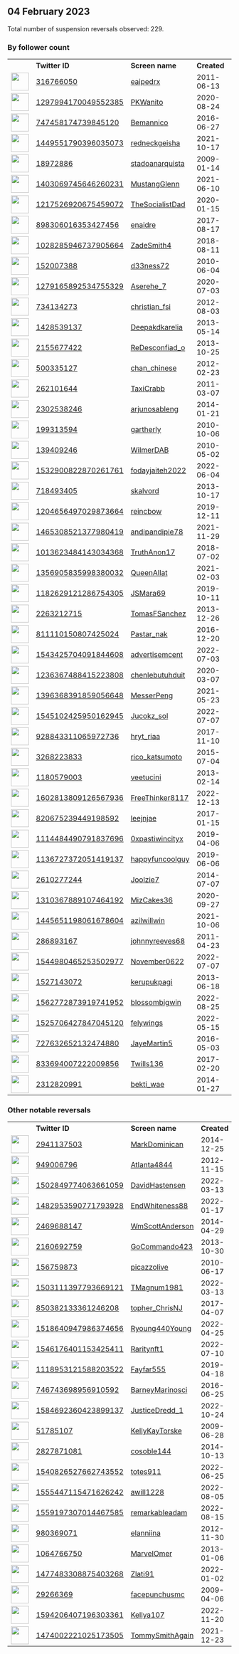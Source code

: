 
## 04 February 2023
Total number of suspension reversals observed: 229.

### By follower count
<table><tr><th></th><th align="left">Twitter ID</th><th align="left">Screen name</th>
<th align="left">Created</th><th align="left">Status</th><th align="left">Suspended</th><th align="left">Followers</th>
<tr><td><a href="https://pbs.twimg.com/profile_images/1417270884046417921/9ucnOpqI_normal.jpg"><img src="https://pbs.twimg.com/profile_images/1417270884046417921/9ucnOpqI_normal.jpg" width="40px" height="40px" align="center"/></a></td><td><a href="https://twitter.com/intent/user?user_id=316766050">316766050</a></td><td><a href="https://twitter.com/eaipedrx">eaipedrx</a></td><td>2011-06-13</td><td align="center">🔒</td><td></td><td>37408</td></tr>
<tr><td><a href="https://pbs.twimg.com/profile_images/1324743129958879234/0tGuhCky_normal.jpg"><img src="https://pbs.twimg.com/profile_images/1324743129958879234/0tGuhCky_normal.jpg" width="40px" height="40px" align="center"/></a></td><td><a href="https://twitter.com/intent/user?user_id=1297994170049552385">1297994170049552385</a></td><td><a href="https://twitter.com/PKWanito">PKWanito</a></td><td>2020-08-24</td><td align="center"></td><td></td><td>27887</td></tr>
<tr><td><a href="https://pbs.twimg.com/profile_images/1353814391146344449/0_HnCIvQ_normal.jpg"><img src="https://pbs.twimg.com/profile_images/1353814391146344449/0_HnCIvQ_normal.jpg" width="40px" height="40px" align="center"/></a></td><td><a href="https://twitter.com/intent/user?user_id=747458174739845120">747458174739845120</a></td><td><a href="https://twitter.com/Bemannico">Bemannico</a></td><td>2016-06-27</td><td align="center"></td><td>2022-04-30</td><td>18074</td></tr>
<tr><td><a href="https://pbs.twimg.com/profile_images/1643632509383499776/SorFMt1k_normal.jpg"><img src="https://pbs.twimg.com/profile_images/1643632509383499776/SorFMt1k_normal.jpg" width="40px" height="40px" align="center"/></a></td><td><a href="https://twitter.com/intent/user?user_id=1449551790396035073">1449551790396035073</a></td><td><a href="https://twitter.com/redneckgeisha">redneckgeisha</a></td><td>2021-10-17</td><td align="center">👋</td><td>2022-09-19</td><td>13535</td></tr>
<tr><td><a href="https://pbs.twimg.com/profile_images/1658455840532094976/z3yzByrh_normal.jpg"><img src="https://pbs.twimg.com/profile_images/1658455840532094976/z3yzByrh_normal.jpg" width="40px" height="40px" align="center"/></a></td><td><a href="https://twitter.com/intent/user?user_id=18972886">18972886</a></td><td><a href="https://twitter.com/stadoanarquista">stadoanarquista</a></td><td>2009-01-14</td><td align="center"></td><td>2022-12-21</td><td>13322</td></tr>
<tr><td><a href="https://pbs.twimg.com/profile_images/1403069916274737159/MpFW-BMb_normal.jpg"><img src="https://pbs.twimg.com/profile_images/1403069916274737159/MpFW-BMb_normal.jpg" width="40px" height="40px" align="center"/></a></td><td><a href="https://twitter.com/intent/user?user_id=1403069745646260231">1403069745646260231</a></td><td><a href="https://twitter.com/MustangGlenn">MustangGlenn</a></td><td>2021-06-10</td><td align="center"></td><td>2022-12-02</td><td>12230</td></tr>
<tr><td><a href="https://pbs.twimg.com/profile_images/1645477075581534215/-QQDJV6k_normal.jpg"><img src="https://pbs.twimg.com/profile_images/1645477075581534215/-QQDJV6k_normal.jpg" width="40px" height="40px" align="center"/></a></td><td><a href="https://twitter.com/intent/user?user_id=1217526920675459072">1217526920675459072</a></td><td><a href="https://twitter.com/TheSocialistDad">TheSocialistDad</a></td><td>2020-01-15</td><td align="center">👋</td><td>2022-12-09</td><td>11074</td></tr>
<tr><td><a href="https://pbs.twimg.com/profile_images/1657947797495087104/F0Wi9drV_normal.jpg"><img src="https://pbs.twimg.com/profile_images/1657947797495087104/F0Wi9drV_normal.jpg" width="40px" height="40px" align="center"/></a></td><td><a href="https://twitter.com/intent/user?user_id=898306016353427456">898306016353427456</a></td><td><a href="https://twitter.com/enaidre">enaidre</a></td><td>2017-08-17</td><td align="center"></td><td></td><td>10390</td></tr>
<tr><td><a href="https://pbs.twimg.com/profile_images/1294096651850788869/M9gaXur6_normal.jpg"><img src="https://pbs.twimg.com/profile_images/1294096651850788869/M9gaXur6_normal.jpg" width="40px" height="40px" align="center"/></a></td><td><a href="https://twitter.com/intent/user?user_id=1028285946737905664">1028285946737905664</a></td><td><a href="https://twitter.com/ZadeSmith4">ZadeSmith4</a></td><td>2018-08-11</td><td align="center"></td><td></td><td>9752</td></tr>
<tr><td><a href="https://pbs.twimg.com/profile_images/1643354373802582016/O_93Dt3__normal.jpg"><img src="https://pbs.twimg.com/profile_images/1643354373802582016/O_93Dt3__normal.jpg" width="40px" height="40px" align="center"/></a></td><td><a href="https://twitter.com/intent/user?user_id=152007388">152007388</a></td><td><a href="https://twitter.com/d33ness72">d33ness72</a></td><td>2010-06-04</td><td align="center"></td><td></td><td>8741</td></tr>
<tr><td><a href="https://pbs.twimg.com/profile_images/1668386495512858625/6P-mm9iq_normal.jpg"><img src="https://pbs.twimg.com/profile_images/1668386495512858625/6P-mm9iq_normal.jpg" width="40px" height="40px" align="center"/></a></td><td><a href="https://twitter.com/intent/user?user_id=1279165892534755329">1279165892534755329</a></td><td><a href="https://twitter.com/Aserehe_7">Aserehe_7</a></td><td>2020-07-03</td><td align="center"></td><td>2023-01-29</td><td>8262</td></tr>
<tr><td><a href="https://pbs.twimg.com/profile_images/1618531178155331585/TRYUS4ke_normal.jpg"><img src="https://pbs.twimg.com/profile_images/1618531178155331585/TRYUS4ke_normal.jpg" width="40px" height="40px" align="center"/></a></td><td><a href="https://twitter.com/intent/user?user_id=734134273">734134273</a></td><td><a href="https://twitter.com/christian_fsi">christian_fsi</a></td><td>2012-08-03</td><td align="center"></td><td>2022-09-21</td><td>7470</td></tr>
<tr><td><a href="https://pbs.twimg.com/profile_images/1661597756388155399/ToWGquCb_normal.jpg"><img src="https://pbs.twimg.com/profile_images/1661597756388155399/ToWGquCb_normal.jpg" width="40px" height="40px" align="center"/></a></td><td><a href="https://twitter.com/intent/user?user_id=1428539137">1428539137</a></td><td><a href="https://twitter.com/Deepakdkarelia">Deepakdkarelia</a></td><td>2013-05-14</td><td align="center"></td><td>2022-10-19</td><td>6122</td></tr>
<tr><td><a href="https://pbs.twimg.com/profile_images/1620486849931186176/actvHiEe_normal.jpg"><img src="https://pbs.twimg.com/profile_images/1620486849931186176/actvHiEe_normal.jpg" width="40px" height="40px" align="center"/></a></td><td><a href="https://twitter.com/intent/user?user_id=2155677422">2155677422</a></td><td><a href="https://twitter.com/ReDesconfiad_o">ReDesconfiad_o</a></td><td>2013-10-25</td><td align="center"></td><td>2022-08-03</td><td>5104</td></tr>
<tr><td><a href="https://abs.twimg.com/sticky/default_profile_images/default_profile_normal.png"><img src="https://abs.twimg.com/sticky/default_profile_images/default_profile_normal.png" width="40px" height="40px" align="center"/></a></td><td><a href="https://twitter.com/intent/user?user_id=500335127">500335127</a></td><td><a href="https://twitter.com/chan_chinese">chan_chinese</a></td><td>2012-02-23</td><td align="center"></td><td>2023-01-29</td><td>2939</td></tr>
<tr><td><a href="https://pbs.twimg.com/profile_images/1266571230/TaxiCrabAvatar_normal.jpg"><img src="https://pbs.twimg.com/profile_images/1266571230/TaxiCrabAvatar_normal.jpg" width="40px" height="40px" align="center"/></a></td><td><a href="https://twitter.com/intent/user?user_id=262101644">262101644</a></td><td><a href="https://twitter.com/TaxiCrabb">TaxiCrabb</a></td><td>2011-03-07</td><td align="center"></td><td>2022-12-25</td><td>2537</td></tr>
<tr><td><a href="https://pbs.twimg.com/profile_images/1574624807601438720/m9JcJoyg_normal.jpg"><img src="https://pbs.twimg.com/profile_images/1574624807601438720/m9JcJoyg_normal.jpg" width="40px" height="40px" align="center"/></a></td><td><a href="https://twitter.com/intent/user?user_id=2302538246">2302538246</a></td><td><a href="https://twitter.com/arjunosableng">arjunosableng</a></td><td>2014-01-21</td><td align="center"></td><td>2023-01-29</td><td>2316</td></tr>
<tr><td><a href="https://pbs.twimg.com/profile_images/1667617865548046338/QXhnXnWJ_normal.jpg"><img src="https://pbs.twimg.com/profile_images/1667617865548046338/QXhnXnWJ_normal.jpg" width="40px" height="40px" align="center"/></a></td><td><a href="https://twitter.com/intent/user?user_id=199313594">199313594</a></td><td><a href="https://twitter.com/gartherly">gartherly</a></td><td>2010-10-06</td><td align="center"></td><td>2023-01-13</td><td>2280</td></tr>
<tr><td><a href="https://pbs.twimg.com/profile_images/1660299117011009538/k3lRDsJb_normal.jpg"><img src="https://pbs.twimg.com/profile_images/1660299117011009538/k3lRDsJb_normal.jpg" width="40px" height="40px" align="center"/></a></td><td><a href="https://twitter.com/intent/user?user_id=139409246">139409246</a></td><td><a href="https://twitter.com/WilmerDAB">WilmerDAB</a></td><td>2010-05-02</td><td align="center"></td><td>2022-03-11</td><td>2090</td></tr>
<tr><td><a href="https://pbs.twimg.com/profile_images/1643947709693296641/MQEjprIf_normal.jpg"><img src="https://pbs.twimg.com/profile_images/1643947709693296641/MQEjprIf_normal.jpg" width="40px" height="40px" align="center"/></a></td><td><a href="https://twitter.com/intent/user?user_id=1532900822870261761">1532900822870261761</a></td><td><a href="https://twitter.com/fodayjaiteh2022">fodayjaiteh2022</a></td><td>2022-06-04</td><td align="center"></td><td>2023-02-02</td><td>1918</td></tr>
<tr><td><a href="https://pbs.twimg.com/profile_images/1379955283200458756/d9YfODZz_normal.jpg"><img src="https://pbs.twimg.com/profile_images/1379955283200458756/d9YfODZz_normal.jpg" width="40px" height="40px" align="center"/></a></td><td><a href="https://twitter.com/intent/user?user_id=718493405">718493405</a></td><td><a href="https://twitter.com/skalvord">skalvord</a></td><td>2013-10-17</td><td align="center"></td><td>2023-01-24</td><td>1710</td></tr>
<tr><td><a href="https://pbs.twimg.com/profile_images/1667132110199717890/Qjzrz4dq_normal.jpg"><img src="https://pbs.twimg.com/profile_images/1667132110199717890/Qjzrz4dq_normal.jpg" width="40px" height="40px" align="center"/></a></td><td><a href="https://twitter.com/intent/user?user_id=1204656497029873664">1204656497029873664</a></td><td><a href="https://twitter.com/reincbow">reincbow</a></td><td>2019-12-11</td><td align="center">🔒</td><td>2023-01-13</td><td>1559</td></tr>
<tr><td><a href="https://pbs.twimg.com/profile_images/1658495874178117641/aEycb0xz_normal.jpg"><img src="https://pbs.twimg.com/profile_images/1658495874178117641/aEycb0xz_normal.jpg" width="40px" height="40px" align="center"/></a></td><td><a href="https://twitter.com/intent/user?user_id=1465308521377980419">1465308521377980419</a></td><td><a href="https://twitter.com/andipandipie78">andipandipie78</a></td><td>2021-11-29</td><td align="center"></td><td>2022-11-18</td><td>1456</td></tr>
<tr><td><a href="https://pbs.twimg.com/profile_images/1260385177924259840/mgeF7hLJ_normal.jpg"><img src="https://pbs.twimg.com/profile_images/1260385177924259840/mgeF7hLJ_normal.jpg" width="40px" height="40px" align="center"/></a></td><td><a href="https://twitter.com/intent/user?user_id=1013623484143034368">1013623484143034368</a></td><td><a href="https://twitter.com/TruthAnon17">TruthAnon17</a></td><td>2018-07-02</td><td align="center"></td><td></td><td>1445</td></tr>
<tr><td><a href="https://pbs.twimg.com/profile_images/1356907461664534528/PgeAGxGz_normal.jpg"><img src="https://pbs.twimg.com/profile_images/1356907461664534528/PgeAGxGz_normal.jpg" width="40px" height="40px" align="center"/></a></td><td><a href="https://twitter.com/intent/user?user_id=1356905835998380032">1356905835998380032</a></td><td><a href="https://twitter.com/QueenAllat">QueenAllat</a></td><td>2021-02-03</td><td align="center"></td><td>2022-07-12</td><td>1444</td></tr>
<tr><td><a href="https://pbs.twimg.com/profile_images/1435961429484457987/8NnJCl8f_normal.jpg"><img src="https://pbs.twimg.com/profile_images/1435961429484457987/8NnJCl8f_normal.jpg" width="40px" height="40px" align="center"/></a></td><td><a href="https://twitter.com/intent/user?user_id=1182629121286754305">1182629121286754305</a></td><td><a href="https://twitter.com/JSMara69">JSMara69</a></td><td>2019-10-11</td><td align="center"></td><td>2023-01-30</td><td>1301</td></tr>
<tr><td><a href="https://pbs.twimg.com/profile_images/1622987843399286792/xLskuLXU_normal.jpg"><img src="https://pbs.twimg.com/profile_images/1622987843399286792/xLskuLXU_normal.jpg" width="40px" height="40px" align="center"/></a></td><td><a href="https://twitter.com/intent/user?user_id=2263212715">2263212715</a></td><td><a href="https://twitter.com/TomasFSanchez">TomasFSanchez</a></td><td>2013-12-26</td><td align="center">🚫</td><td>2022-03-17</td><td>1087</td></tr>
<tr><td><a href="https://pbs.twimg.com/profile_images/1589317419352334338/Yvu0PDAW_normal.jpg"><img src="https://pbs.twimg.com/profile_images/1589317419352334338/Yvu0PDAW_normal.jpg" width="40px" height="40px" align="center"/></a></td><td><a href="https://twitter.com/intent/user?user_id=811110150807425024">811110150807425024</a></td><td><a href="https://twitter.com/Pastar_nak">Pastar_nak</a></td><td>2016-12-20</td><td align="center">🚫</td><td>2022-11-20</td><td>1080</td></tr>
<tr><td><a href="https://pbs.twimg.com/profile_images/1663078312363835392/2Jqeyc1v_normal.jpg"><img src="https://pbs.twimg.com/profile_images/1663078312363835392/2Jqeyc1v_normal.jpg" width="40px" height="40px" align="center"/></a></td><td><a href="https://twitter.com/intent/user?user_id=1543425704091844608">1543425704091844608</a></td><td><a href="https://twitter.com/advertisemcent">advertisemcent</a></td><td>2022-07-03</td><td align="center">🔒</td><td>2023-01-20</td><td>1067</td></tr>
<tr><td><a href="https://pbs.twimg.com/profile_images/1643020002927464448/CkPW1bzX_normal.jpg"><img src="https://pbs.twimg.com/profile_images/1643020002927464448/CkPW1bzX_normal.jpg" width="40px" height="40px" align="center"/></a></td><td><a href="https://twitter.com/intent/user?user_id=1236367488415223808">1236367488415223808</a></td><td><a href="https://twitter.com/chenlebutuhduit">chenlebutuhduit</a></td><td>2020-03-07</td><td align="center"></td><td>2022-12-22</td><td>1063</td></tr>
<tr><td><a href="https://pbs.twimg.com/profile_images/1593241246470115329/plGsGQHJ_normal.jpg"><img src="https://pbs.twimg.com/profile_images/1593241246470115329/plGsGQHJ_normal.jpg" width="40px" height="40px" align="center"/></a></td><td><a href="https://twitter.com/intent/user?user_id=1396368391859056648">1396368391859056648</a></td><td><a href="https://twitter.com/MesserPeng">MesserPeng</a></td><td>2021-05-23</td><td align="center"></td><td>2023-01-23</td><td>1022</td></tr>
<tr><td><a href="https://pbs.twimg.com/profile_images/1660392547041300480/X4lJ28rD_normal.jpg"><img src="https://pbs.twimg.com/profile_images/1660392547041300480/X4lJ28rD_normal.jpg" width="40px" height="40px" align="center"/></a></td><td><a href="https://twitter.com/intent/user?user_id=1545102425950162945">1545102425950162945</a></td><td><a href="https://twitter.com/Jucokz_sol">Jucokz_sol</a></td><td>2022-07-07</td><td align="center"></td><td>2023-01-30</td><td>924</td></tr>
<tr><td><a href="https://pbs.twimg.com/profile_images/1652946383480160257/R33fIcZM_normal.jpg"><img src="https://pbs.twimg.com/profile_images/1652946383480160257/R33fIcZM_normal.jpg" width="40px" height="40px" align="center"/></a></td><td><a href="https://twitter.com/intent/user?user_id=928843311065972736">928843311065972736</a></td><td><a href="https://twitter.com/hryt_riaa">hryt_riaa</a></td><td>2017-11-10</td><td align="center"></td><td>2023-02-01</td><td>914</td></tr>
<tr><td><a href="https://pbs.twimg.com/profile_images/1652167358553935872/MBEj5lLj_normal.jpg"><img src="https://pbs.twimg.com/profile_images/1652167358553935872/MBEj5lLj_normal.jpg" width="40px" height="40px" align="center"/></a></td><td><a href="https://twitter.com/intent/user?user_id=3268223833">3268223833</a></td><td><a href="https://twitter.com/rico_katsumoto">rico_katsumoto</a></td><td>2015-07-04</td><td align="center"></td><td>2022-12-31</td><td>906</td></tr>
<tr><td><a href="https://pbs.twimg.com/profile_images/1668396500349759489/JjNXs8mr_normal.jpg"><img src="https://pbs.twimg.com/profile_images/1668396500349759489/JjNXs8mr_normal.jpg" width="40px" height="40px" align="center"/></a></td><td><a href="https://twitter.com/intent/user?user_id=1180579003">1180579003</a></td><td><a href="https://twitter.com/veetucini">veetucini</a></td><td>2013-02-14</td><td align="center"></td><td>2022-12-31</td><td>859</td></tr>
<tr><td><a href="https://pbs.twimg.com/profile_images/1658874159542456321/ApK907wG_normal.jpg"><img src="https://pbs.twimg.com/profile_images/1658874159542456321/ApK907wG_normal.jpg" width="40px" height="40px" align="center"/></a></td><td><a href="https://twitter.com/intent/user?user_id=1602813809126567936">1602813809126567936</a></td><td><a href="https://twitter.com/FreeThinker8117">FreeThinker8117</a></td><td>2022-12-13</td><td align="center"></td><td>2023-01-20</td><td>799</td></tr>
<tr><td><a href="https://pbs.twimg.com/profile_images/1634864833031184384/DV5BwroZ_normal.jpg"><img src="https://pbs.twimg.com/profile_images/1634864833031184384/DV5BwroZ_normal.jpg" width="40px" height="40px" align="center"/></a></td><td><a href="https://twitter.com/intent/user?user_id=820675239449198592">820675239449198592</a></td><td><a href="https://twitter.com/leejnjae">leejnjae</a></td><td>2017-01-15</td><td align="center"></td><td>2023-01-08</td><td>795</td></tr>
<tr><td><a href="https://pbs.twimg.com/profile_images/1588424415473463296/toCm4r2y_normal.jpg"><img src="https://pbs.twimg.com/profile_images/1588424415473463296/toCm4r2y_normal.jpg" width="40px" height="40px" align="center"/></a></td><td><a href="https://twitter.com/intent/user?user_id=1114484490791837696">1114484490791837696</a></td><td><a href="https://twitter.com/0xpastiwincityx">0xpastiwincityx</a></td><td>2019-04-06</td><td align="center">🚫</td><td>2023-02-02</td><td>790</td></tr>
<tr><td><a href="https://pbs.twimg.com/profile_images/1303546267285491712/MS75KFDY_normal.jpg"><img src="https://pbs.twimg.com/profile_images/1303546267285491712/MS75KFDY_normal.jpg" width="40px" height="40px" align="center"/></a></td><td><a href="https://twitter.com/intent/user?user_id=1136727372051419137">1136727372051419137</a></td><td><a href="https://twitter.com/happyfuncoolguy">happyfuncoolguy</a></td><td>2019-06-06</td><td align="center"></td><td>2023-01-26</td><td>780</td></tr>
<tr><td><a href="https://pbs.twimg.com/profile_images/903520797603573760/5hRfT-PN_normal.jpg"><img src="https://pbs.twimg.com/profile_images/903520797603573760/5hRfT-PN_normal.jpg" width="40px" height="40px" align="center"/></a></td><td><a href="https://twitter.com/intent/user?user_id=2610277244">2610277244</a></td><td><a href="https://twitter.com/Joolzie7">Joolzie7</a></td><td>2014-07-07</td><td align="center"></td><td>2023-01-12</td><td>684</td></tr>
<tr><td><a href="https://pbs.twimg.com/profile_images/1478192194649346057/chsyPTiO_normal.jpg"><img src="https://pbs.twimg.com/profile_images/1478192194649346057/chsyPTiO_normal.jpg" width="40px" height="40px" align="center"/></a></td><td><a href="https://twitter.com/intent/user?user_id=1310367889107464192">1310367889107464192</a></td><td><a href="https://twitter.com/MizCakes36">MizCakes36</a></td><td>2020-09-27</td><td align="center"></td><td>2022-10-29</td><td>655</td></tr>
<tr><td><a href="https://pbs.twimg.com/profile_images/1664969175373348864/2cZVY6G7_normal.jpg"><img src="https://pbs.twimg.com/profile_images/1664969175373348864/2cZVY6G7_normal.jpg" width="40px" height="40px" align="center"/></a></td><td><a href="https://twitter.com/intent/user?user_id=1445651198061678604">1445651198061678604</a></td><td><a href="https://twitter.com/azilwillwin">azilwillwin</a></td><td>2021-10-06</td><td align="center">🚫</td><td>2023-01-22</td><td>602</td></tr>
<tr><td><a href="https://pbs.twimg.com/profile_images/980049367582330880/399QRW7v_normal.jpg"><img src="https://pbs.twimg.com/profile_images/980049367582330880/399QRW7v_normal.jpg" width="40px" height="40px" align="center"/></a></td><td><a href="https://twitter.com/intent/user?user_id=286893167">286893167</a></td><td><a href="https://twitter.com/johnnyreeves68">johnnyreeves68</a></td><td>2011-04-23</td><td align="center"></td><td></td><td>582</td></tr>
<tr><td><a href="https://pbs.twimg.com/profile_images/1642654489437171712/aZ39FpZX_normal.jpg"><img src="https://pbs.twimg.com/profile_images/1642654489437171712/aZ39FpZX_normal.jpg" width="40px" height="40px" align="center"/></a></td><td><a href="https://twitter.com/intent/user?user_id=1544980465253502977">1544980465253502977</a></td><td><a href="https://twitter.com/November0622">November0622</a></td><td>2022-07-07</td><td align="center">🚫</td><td>2022-11-17</td><td>546</td></tr>
<tr><td><a href="https://pbs.twimg.com/profile_images/1646403054697349121/x7UKnKyB_normal.jpg"><img src="https://pbs.twimg.com/profile_images/1646403054697349121/x7UKnKyB_normal.jpg" width="40px" height="40px" align="center"/></a></td><td><a href="https://twitter.com/intent/user?user_id=1527143072">1527143072</a></td><td><a href="https://twitter.com/kerupukpagi">kerupukpagi</a></td><td>2013-06-18</td><td align="center"></td><td>2022-12-22</td><td>531</td></tr>
<tr><td><a href="https://pbs.twimg.com/profile_images/1589866430748852224/hB8xQqPf_normal.jpg"><img src="https://pbs.twimg.com/profile_images/1589866430748852224/hB8xQqPf_normal.jpg" width="40px" height="40px" align="center"/></a></td><td><a href="https://twitter.com/intent/user?user_id=1562772873919741952">1562772873919741952</a></td><td><a href="https://twitter.com/blossombigwin">blossombigwin</a></td><td>2022-08-25</td><td align="center">🚫</td><td>2022-12-22</td><td>525</td></tr>
<tr><td><a href="https://pbs.twimg.com/profile_images/1652901167310188544/MBvsa8Ig_normal.jpg"><img src="https://pbs.twimg.com/profile_images/1652901167310188544/MBvsa8Ig_normal.jpg" width="40px" height="40px" align="center"/></a></td><td><a href="https://twitter.com/intent/user?user_id=1525706427847045120">1525706427847045120</a></td><td><a href="https://twitter.com/felywings">felywings</a></td><td>2022-05-15</td><td align="center"></td><td>2023-01-03</td><td>512</td></tr>
<tr><td><a href="https://pbs.twimg.com/profile_images/1116064223237267456/h6tfDltr_normal.jpg"><img src="https://pbs.twimg.com/profile_images/1116064223237267456/h6tfDltr_normal.jpg" width="40px" height="40px" align="center"/></a></td><td><a href="https://twitter.com/intent/user?user_id=727632652132474880">727632652132474880</a></td><td><a href="https://twitter.com/JayeMartin5">JayeMartin5</a></td><td>2016-05-03</td><td align="center"></td><td></td><td>503</td></tr>
<tr><td><a href="https://pbs.twimg.com/profile_images/1621597837120135168/C-eyCHKh_normal.jpg"><img src="https://pbs.twimg.com/profile_images/1621597837120135168/C-eyCHKh_normal.jpg" width="40px" height="40px" align="center"/></a></td><td><a href="https://twitter.com/intent/user?user_id=833694007222009856">833694007222009856</a></td><td><a href="https://twitter.com/Twills136">Twills136</a></td><td>2017-02-20</td><td align="center"></td><td>2022-12-14</td><td>502</td></tr>
<tr><td><a href="https://pbs.twimg.com/profile_images/1649471815532838914/2WWu-5S9_normal.jpg"><img src="https://pbs.twimg.com/profile_images/1649471815532838914/2WWu-5S9_normal.jpg" width="40px" height="40px" align="center"/></a></td><td><a href="https://twitter.com/intent/user?user_id=2312820991">2312820991</a></td><td><a href="https://twitter.com/bekti_wae">bekti_wae</a></td><td>2014-01-27</td><td align="center"></td><td>2023-01-31</td><td>489</td></tr>
</table>

### Other notable reversals
<table><tr><th></th><th align="left">Twitter ID</th><th align="left">Screen name</th>
<th align="left">Created</th><th align="left">Status</th><th align="left">Suspended</th><th align="left">Followers</th>
<tr><td><a href="https://pbs.twimg.com/profile_images/1626466413173932032/4_SNcUkM_normal.jpg"><img src="https://pbs.twimg.com/profile_images/1626466413173932032/4_SNcUkM_normal.jpg" width="40px" height="40px" align="center"/></a></td><td><a href="https://twitter.com/intent/user?user_id=2941137503">2941137503</a></td><td><a href="https://twitter.com/MarkDominican">MarkDominican</a></td><td>2014-12-25</td><td align="center"></td><td>2022-12-02</td><td>281</td></tr>
<tr><td><a href="https://pbs.twimg.com/profile_images/3423546709/5b922014e3db83b7b3f8510e6329e698_normal.jpeg"><img src="https://pbs.twimg.com/profile_images/3423546709/5b922014e3db83b7b3f8510e6329e698_normal.jpeg" width="40px" height="40px" align="center"/></a></td><td><a href="https://twitter.com/intent/user?user_id=949006796">949006796</a></td><td><a href="https://twitter.com/Atlanta4844">Atlanta4844</a></td><td>2012-11-15</td><td align="center">🔒</td><td>2023-01-21</td><td>0</td></tr>
<tr><td><a href="https://pbs.twimg.com/profile_images/1587595292613943296/f4TD46Yv_normal.jpg"><img src="https://pbs.twimg.com/profile_images/1587595292613943296/f4TD46Yv_normal.jpg" width="40px" height="40px" align="center"/></a></td><td><a href="https://twitter.com/intent/user?user_id=1502849774063661059">1502849774063661059</a></td><td><a href="https://twitter.com/DavidHastensen">DavidHastensen</a></td><td>2022-03-13</td><td align="center"></td><td>2022-11-30</td><td>49</td></tr>
<tr><td><a href="https://pbs.twimg.com/profile_images/1643741438205743111/dszB4VSo_normal.jpg"><img src="https://pbs.twimg.com/profile_images/1643741438205743111/dszB4VSo_normal.jpg" width="40px" height="40px" align="center"/></a></td><td><a href="https://twitter.com/intent/user?user_id=1482953590771793928">1482953590771793928</a></td><td><a href="https://twitter.com/EndWhiteness88">EndWhiteness88</a></td><td>2022-01-17</td><td align="center"></td><td>2023-01-30</td><td>186</td></tr>
<tr><td><a href="https://pbs.twimg.com/profile_images/1416901501478449154/w9UgTAHz_normal.jpg"><img src="https://pbs.twimg.com/profile_images/1416901501478449154/w9UgTAHz_normal.jpg" width="40px" height="40px" align="center"/></a></td><td><a href="https://twitter.com/intent/user?user_id=2469688147">2469688147</a></td><td><a href="https://twitter.com/WmScottAnderson">WmScottAnderson</a></td><td>2014-04-29</td><td align="center"></td><td>2023-01-25</td><td>74</td></tr>
<tr><td><a href="https://pbs.twimg.com/profile_images/1635018444050518023/GmTrSua2_normal.jpg"><img src="https://pbs.twimg.com/profile_images/1635018444050518023/GmTrSua2_normal.jpg" width="40px" height="40px" align="center"/></a></td><td><a href="https://twitter.com/intent/user?user_id=2160692759">2160692759</a></td><td><a href="https://twitter.com/GoCommando423">GoCommando423</a></td><td>2013-10-30</td><td align="center">👋</td><td>2022-12-20</td><td>165</td></tr>
<tr><td><a href="https://pbs.twimg.com/profile_images/1526363122642128900/yKq1GQX3_normal.jpg"><img src="https://pbs.twimg.com/profile_images/1526363122642128900/yKq1GQX3_normal.jpg" width="40px" height="40px" align="center"/></a></td><td><a href="https://twitter.com/intent/user?user_id=156759873">156759873</a></td><td><a href="https://twitter.com/picazzolive">picazzolive</a></td><td>2010-06-17</td><td align="center"></td><td>2023-01-27</td><td>476</td></tr>
<tr><td><a href="https://pbs.twimg.com/profile_images/1652903042201669634/NczYWdGk_normal.jpg"><img src="https://pbs.twimg.com/profile_images/1652903042201669634/NczYWdGk_normal.jpg" width="40px" height="40px" align="center"/></a></td><td><a href="https://twitter.com/intent/user?user_id=1503111397793669121">1503111397793669121</a></td><td><a href="https://twitter.com/TMagnum1981">TMagnum1981</a></td><td>2022-03-13</td><td align="center"></td><td>2022-11-23</td><td>276</td></tr>
<tr><td><a href="https://pbs.twimg.com/profile_images/1593306141739606016/HLfmwNhc_normal.jpg"><img src="https://pbs.twimg.com/profile_images/1593306141739606016/HLfmwNhc_normal.jpg" width="40px" height="40px" align="center"/></a></td><td><a href="https://twitter.com/intent/user?user_id=850382133361246208">850382133361246208</a></td><td><a href="https://twitter.com/topher_ChrisNJ">topher_ChrisNJ</a></td><td>2017-04-07</td><td align="center"></td><td>2023-01-20</td><td>331</td></tr>
<tr><td><a href="https://pbs.twimg.com/profile_images/1518641067708588033/zWFoO5KX_normal.jpg"><img src="https://pbs.twimg.com/profile_images/1518641067708588033/zWFoO5KX_normal.jpg" width="40px" height="40px" align="center"/></a></td><td><a href="https://twitter.com/intent/user?user_id=1518640947986374656">1518640947986374656</a></td><td><a href="https://twitter.com/Ryoung440Young">Ryoung440Young</a></td><td>2022-04-25</td><td align="center"></td><td>2023-01-21</td><td>364</td></tr>
<tr><td><a href="https://pbs.twimg.com/profile_images/1546176728967659520/sHhmsddO_normal.jpg"><img src="https://pbs.twimg.com/profile_images/1546176728967659520/sHhmsddO_normal.jpg" width="40px" height="40px" align="center"/></a></td><td><a href="https://twitter.com/intent/user?user_id=1546176401153425411">1546176401153425411</a></td><td><a href="https://twitter.com/Raritynft1">Raritynft1</a></td><td>2022-07-10</td><td align="center">🚫</td><td>2022-12-22</td><td>84</td></tr>
<tr><td><a href="https://pbs.twimg.com/profile_images/1478553609327427587/MJhMnRl5_normal.jpg"><img src="https://pbs.twimg.com/profile_images/1478553609327427587/MJhMnRl5_normal.jpg" width="40px" height="40px" align="center"/></a></td><td><a href="https://twitter.com/intent/user?user_id=1118953121588203522">1118953121588203522</a></td><td><a href="https://twitter.com/Fayfar555">Fayfar555</a></td><td>2019-04-18</td><td align="center"></td><td>2023-01-29</td><td>213</td></tr>
<tr><td><a href="https://pbs.twimg.com/profile_images/1463948675089149952/vJnuqGl7_normal.jpg"><img src="https://pbs.twimg.com/profile_images/1463948675089149952/vJnuqGl7_normal.jpg" width="40px" height="40px" align="center"/></a></td><td><a href="https://twitter.com/intent/user?user_id=746743698956910592">746743698956910592</a></td><td><a href="https://twitter.com/BarneyMarinosci">BarneyMarinosci</a></td><td>2016-06-25</td><td align="center">🔒</td><td>2023-01-15</td><td>9</td></tr>
<tr><td><a href="https://pbs.twimg.com/profile_images/1584694166768029697/PnnTtv53_normal.jpg"><img src="https://pbs.twimg.com/profile_images/1584694166768029697/PnnTtv53_normal.jpg" width="40px" height="40px" align="center"/></a></td><td><a href="https://twitter.com/intent/user?user_id=1584692360423899137">1584692360423899137</a></td><td><a href="https://twitter.com/JusticeDredd_1">JusticeDredd_1</a></td><td>2022-10-24</td><td align="center"></td><td>2023-01-10</td><td>67</td></tr>
<tr><td><a href="https://pbs.twimg.com/profile_images/1184982897570263040/ICUiQHQn_normal.jpg"><img src="https://pbs.twimg.com/profile_images/1184982897570263040/ICUiQHQn_normal.jpg" width="40px" height="40px" align="center"/></a></td><td><a href="https://twitter.com/intent/user?user_id=51785107">51785107</a></td><td><a href="https://twitter.com/KellyKayTorske">KellyKayTorske</a></td><td>2009-06-28</td><td align="center"></td><td>2022-12-06</td><td>80</td></tr>
<tr><td><a href="https://pbs.twimg.com/profile_images/1528727688151805952/Z2jbxvwN_normal.jpg"><img src="https://pbs.twimg.com/profile_images/1528727688151805952/Z2jbxvwN_normal.jpg" width="40px" height="40px" align="center"/></a></td><td><a href="https://twitter.com/intent/user?user_id=2827871081">2827871081</a></td><td><a href="https://twitter.com/cosoble144">cosoble144</a></td><td>2014-10-13</td><td align="center"></td><td>2023-01-12</td><td>85</td></tr>
<tr><td><a href="https://pbs.twimg.com/profile_images/1540826713252323328/sNHGKTqB_normal.png"><img src="https://pbs.twimg.com/profile_images/1540826713252323328/sNHGKTqB_normal.png" width="40px" height="40px" align="center"/></a></td><td><a href="https://twitter.com/intent/user?user_id=1540826527662743552">1540826527662743552</a></td><td><a href="https://twitter.com/totes911">totes911</a></td><td>2022-06-25</td><td align="center"></td><td>2023-01-02</td><td>73</td></tr>
<tr><td><a href="https://pbs.twimg.com/profile_images/1629549278329724928/8tNw1eUK_normal.jpg"><img src="https://pbs.twimg.com/profile_images/1629549278329724928/8tNw1eUK_normal.jpg" width="40px" height="40px" align="center"/></a></td><td><a href="https://twitter.com/intent/user?user_id=1555447115471626242">1555447115471626242</a></td><td><a href="https://twitter.com/awill1228">awill1228</a></td><td>2022-08-05</td><td align="center"></td><td>2023-01-02</td><td>27</td></tr>
<tr><td><a href="https://pbs.twimg.com/profile_images/1559197873962684416/DvPQT3qm_normal.jpg"><img src="https://pbs.twimg.com/profile_images/1559197873962684416/DvPQT3qm_normal.jpg" width="40px" height="40px" align="center"/></a></td><td><a href="https://twitter.com/intent/user?user_id=1559197307014467585">1559197307014467585</a></td><td><a href="https://twitter.com/remarkableadam">remarkableadam</a></td><td>2022-08-15</td><td align="center"></td><td>2023-01-20</td><td>163</td></tr>
<tr><td><a href="https://pbs.twimg.com/profile_images/1056219370739953664/uaa6w9AF_normal.jpg"><img src="https://pbs.twimg.com/profile_images/1056219370739953664/uaa6w9AF_normal.jpg" width="40px" height="40px" align="center"/></a></td><td><a href="https://twitter.com/intent/user?user_id=980369071">980369071</a></td><td><a href="https://twitter.com/elanniina">elanniina</a></td><td>2012-11-30</td><td align="center">👋</td><td>2022-12-01</td><td>16</td></tr>
<tr><td><a href="https://pbs.twimg.com/profile_images/1652690910172291075/0E3CiEIZ_normal.jpg"><img src="https://pbs.twimg.com/profile_images/1652690910172291075/0E3CiEIZ_normal.jpg" width="40px" height="40px" align="center"/></a></td><td><a href="https://twitter.com/intent/user?user_id=1064766750">1064766750</a></td><td><a href="https://twitter.com/MarvelOmer">MarvelOmer</a></td><td>2013-01-06</td><td align="center">🔒</td><td>2023-01-15</td><td>347</td></tr>
<tr><td><a href="https://pbs.twimg.com/profile_images/1477483614392791043/1yxxI6at_normal.jpg"><img src="https://pbs.twimg.com/profile_images/1477483614392791043/1yxxI6at_normal.jpg" width="40px" height="40px" align="center"/></a></td><td><a href="https://twitter.com/intent/user?user_id=1477483308875403268">1477483308875403268</a></td><td><a href="https://twitter.com/Zlati91">Zlati91</a></td><td>2022-01-02</td><td align="center">🚫</td><td>2022-11-23</td><td>24</td></tr>
<tr><td><a href="https://pbs.twimg.com/profile_images/1519737491862999043/TjKmK78w_normal.jpg"><img src="https://pbs.twimg.com/profile_images/1519737491862999043/TjKmK78w_normal.jpg" width="40px" height="40px" align="center"/></a></td><td><a href="https://twitter.com/intent/user?user_id=29266369">29266369</a></td><td><a href="https://twitter.com/facepunchusmc">facepunchusmc</a></td><td>2009-04-06</td><td align="center"></td><td>2022-11-05</td><td>324</td></tr>
<tr><td><a href="https://pbs.twimg.com/profile_images/1594207219859562496/PUjJ3BsY_normal.jpg"><img src="https://pbs.twimg.com/profile_images/1594207219859562496/PUjJ3BsY_normal.jpg" width="40px" height="40px" align="center"/></a></td><td><a href="https://twitter.com/intent/user?user_id=1594206407196303361">1594206407196303361</a></td><td><a href="https://twitter.com/Kellya107">Kellya107</a></td><td>2022-11-20</td><td align="center"></td><td>2022-12-23</td><td>13</td></tr>
<tr><td><a href="https://abs.twimg.com/sticky/default_profile_images/default_profile_normal.png"><img src="https://abs.twimg.com/sticky/default_profile_images/default_profile_normal.png" width="40px" height="40px" align="center"/></a></td><td><a href="https://twitter.com/intent/user?user_id=1474002221025173505">1474002221025173505</a></td><td><a href="https://twitter.com/TommySmithAgain">TommySmithAgain</a></td><td>2021-12-23</td><td align="center"></td><td>2022-11-12</td><td>71</td></tr>
</table>
